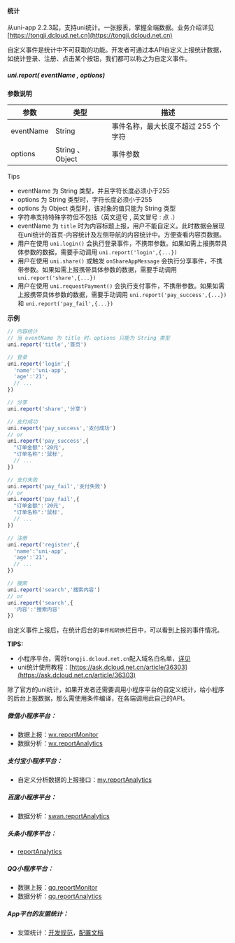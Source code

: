 #### 统计

从uni-app 2.2.3起，支持uni统计。一张报表，掌握全端数据。业务介绍详见[https://tongji.dcloud.net.cn](https://tongji.dcloud.net.cn)

自定义事件是统计中不可获取的功能。开发者可通过本API自定义上报统计数据，如统计登录、注册、点击某个按钮，我们都可以称之为自定义事件。

##### uni.report( eventName , options)

**参数说明**

|参数			|类型							|描述																|
|---			|---							|---																|
|eventName|String						|事件名称，最大长度不超过 255 个字符     |
|options	|String 、 Object	|事件参数														  |

Tips
- eventName 为 String 类型，并且字符长度必须小于255 
- options 为 String 类型时，字符长度必须小于255 
- options 为 Object 类型时，该对象的值只能为 String 类型 
- 字符串支持特殊字符但不包括（英文逗号 , 英文冒号 : 点 .）
- eventName 为 `title` 时为内容标题上报，用户不能自定义。此时数据会展现在uni统计的首页-内容统计及左侧导航的内容统计中。方便查看内容页数据。
- 用户在使用 `uni.login()` 会执行登录事件，不携带参数。如果如需上报携带具体参数的数据，需要手动调用 `uni.report('login',{...})`
- 用户在使用 `uni.share()` 或触发 `onShareAppMessage` 会执行分享事件，不携带参数。如果如需上报携带具体参数的数据，需要手动调用 `uni.report('share',{...})`
- 用户在使用 `uni.requestPayment()` 会执行支付事件，不携带参数。如果如需上报携带具体参数的数据，需要手动调用 `uni.report('pay_success',{...})` 和 `uni.report('pay_fail',{...})`

**示例**

```javascript
// 内容统计
// 当 eventName 为 title 时，options 只能为 String 类型
uni.report('title','首页')

// 登录
uni.report('login',{
  'name':'uni-app',
  'age':'21',
  // ...
})

// 分享
uni.report('share','分享')

// 支付成功
uni.report('pay_success','支付成功')
// or
uni.report('pay_success',{
  "订单金额":'20元',
  "订单名称":'鼠标',
  // ...
})

// 支付失败
uni.report('pay_fail','支付失败')
// or
uni.report('pay_fail',{
  "订单金额":'20元',
  "订单名称":'鼠标',
  // ...
})

// 注册
uni.report('register',{
  'name':'uni-app',
  'age':'21',
  // ...
})

// 搜索
uni.report('search','搜索内容')
// or
uni.report('search',{
  '内容':'搜索内容'
})

```

自定义事件上报后，在统计后台的`事件和转换`栏目中，可以看到上报的事件情况。

**TIPS:**
- 小程序平台，需将`tongji.dcloud.net.cn`配入域名白名单，[详见](https://ask.dcloud.net.cn/article/36298)
- uni统计使用教程：[https://ask.dcloud.net.cn/article/36303](https://ask.dcloud.net.cn/article/36303)

除了官方的uni统计，如果开发者还需要调用小程序平台的自定义统计，给小程序的后台上报数据，那么需使用条件编译，在各端调用此自己的API。

##### 微信小程序平台：
- 数据上报：[wx.reportMonitor](https://developers.weixin.qq.com/miniprogram/dev/api/open-api/report/wx.reportMonitor.html)
- 数据分析：[wx.reportAnalytics](https://developers.weixin.qq.com/miniprogram/dev/api/open-api/data-analysis/wx.reportAnalytics.html)

##### 支付宝小程序平台：
- 自定义分析数据的上报接口：[my.reportAnalytics](https://docs.alipay.com/mini/api/report)

##### 百度小程序平台：
- 数据分析：[swan.reportAnalytics](https://smartprogram.baidu.com/docs/develop/api/data/#swan-reportAnalytics/)

##### 头条小程序平台：
- [reportAnalytics](https://developer.toutiao.com/docs/open/reportAnalytics.html)

##### QQ小程序平台：
- 数据上报：[qq.reportMonitor](https://q.qq.com/wiki/develop/miniprogram/API/open_port/port_dataup.html)
- 数据分析：[qq.reportAnalytics](https://q.qq.com/wiki/develop/miniprogram/API/open_port/port_dataanalysis.html#qq-reportanalytics)

##### App平台的友盟统计：
- 友盟统计：[开发规范](http://www.html5plus.org/doc/zh_cn/statistic.html)，[配置文档](https://ask.dcloud.net.cn/article/74)
